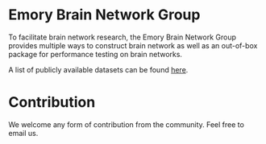 # Emory Brain Network Group

To facilitate brain network research, the Emory Brain Network Group provides multiple ways to construct brain network as well as an out-of-box package for performance testing on brain networks. 

A list of publicly available datasets can be found [here](/datasets).

# Contribution

We welcome any form of contribution from the community. Feel free to email us.
